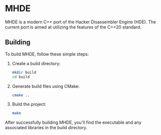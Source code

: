 # MHDE

MHDE is a modern C++ port of the Hacker Disassembler Engine (HDE). The current port is aimed at utilizing the features of the C++20 standard.

## Building

To build MHDE, follow these simple steps:

1. Create a build directory:
    ```bash
    mkdir build
    cd build
    ```

2. Generate build files using CMake:
    ```bash
    cmake ..
    ```

3. Build the project:
    ```bash
    make
    ```

After successfully building MHDE, you'll find the executable and any associated libraries in the build directory.

